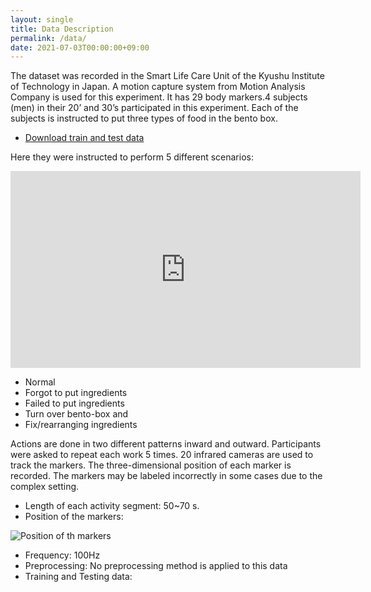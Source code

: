 ```yaml
---
layout: single
title: Data Description
permalink: /data/
date: 2021-07-03T00:00:00+09:00
---
```

The dataset was recorded in the Smart Life Care Unit of the Kyushu Institute of Technology in Japan. A motion capture system from Motion Analysis Company is used for this experiment. It has 29 body markers.4 subjects (men) in their 20’ and 30’s participated in this experiment. Each of the subjects is instructed to put three types of food in the bento box.

- [Download train and test data](https://ieee-dataport.org/competitions/bento-packaging-activity-recognition-challenge)

Here they were instructed to perform 5 different scenarios:

<iframe width="560" height="315" src="https://www.youtube-nocookie.com/embed/mQgCaCjC7fI" title="YouTube video player" frameborder="0" allow="accelerometer; autoplay; clipboard-write; encrypted-media; gyroscope; picture-in-picture" allowfullscreen></iframe>

- Normal
- Forgot to put ingredients
- Failed to put ingredients
- Turn over bento-box and
- Fix/rearranging ingredients

Actions are done in two different patterns inward and outward. Participants were asked to repeat each work 5 times. 20 infrared cameras are used to track the markers. The three-dimensional position of each marker is recorded. The markers may be labeled incorrectly in some cases due to the complex setting.


- Length of each activity segment:  50~70 s.
- Position of the markers:

![Position of th markers](/bento2021/assets/images/marker_position.png)

- Frequency: 100Hz
- Preprocessing: No preprocessing method is applied to this data
- Training and Testing data:

